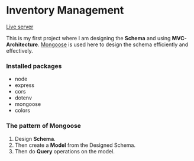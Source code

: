 # Inventory Management

[Live server]()

This is my first project where I am designing the <b>Schema</b> and using <b>MVC-Architecture</b>. [Mongoose](https://mongoosejs.com/) is used here to design the schema efficiently and effectively.

### Installed packages

- node
- express
- cors
- dotenv
- mongoose
- colors

### The pattern of Mongoose

1. Design <b>Schema</b>.
2. Then create a <b>Model</b> from the Designed Schema.
3. Then do <b>Query</b> operations on the model.
